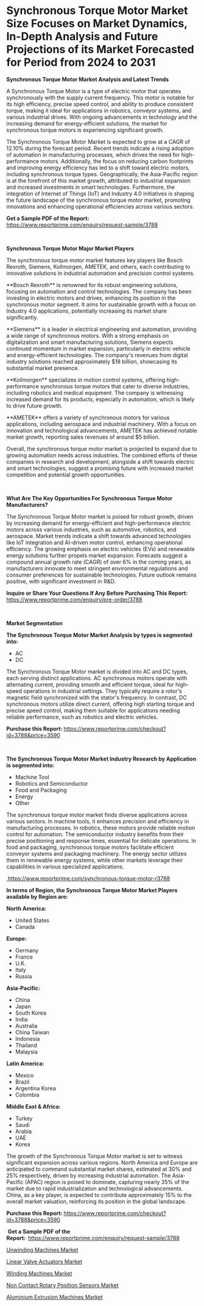 <p><h1>Synchronous Torque Motor Market Size Focuses on Market Dynamics, In-Depth Analysis and Future Projections of its Market Forecasted for Period from 2024 to 2031</h1></p><p><strong>Synchronous Torque Motor Market Analysis and Latest Trends</strong></p>
<p><p>A Synchronous Torque Motor is a type of electric motor that operates synchronously with the supply current frequency. This motor is notable for its high efficiency, precise speed control, and ability to produce consistent torque, making it ideal for applications in robotics, conveyor systems, and various industrial drives. With ongoing advancements in technology and the increasing demand for energy-efficient solutions, the market for synchronous torque motors is experiencing significant growth.</p><p>The Synchronous Torque Motor Market is expected to grow at a CAGR of 12.10% during the forecast period. Recent trends indicate a rising adoption of automation in manufacturing processes, which drives the need for high-performance motors. Additionally, the focus on reducing carbon footprints and improving energy efficiency has led to a shift toward electric motors, including synchronous torque types. Geographically, the Asia-Pacific region is at the forefront of this market growth, attributed to industrial expansion and increased investments in smart technologies. Furthermore, the integration of Internet of Things (IoT) and Industry 4.0 initiatives is shaping the future landscape of the synchronous torque motor market, promoting innovations and enhancing operational efficiencies across various sectors.</p></p>
<p><strong>Get a Sample PDF of the Report:&nbsp;</strong> <a href="https://www.reportprime.com/enquiry/request-sample/3788">https://www.reportprime.com/enquiry/request-sample/3788</a></p>
<p>&nbsp;</p>
<p><strong>Synchronous Torque Motor Major Market Players</strong></p>
<p><p>The synchronous torque motor market features key players like Bosch Rexroth, Siemens, Kollmorgen, AMETEK, and others, each contributing to innovative solutions in industrial automation and precision control systems.</p><p>**Bosch Rexroth** is renowned for its robust engineering solutions, focusing on automation and control technologies. The company has been investing in electric motors and drives, enhancing its position in the synchronous motor segment. It aims for sustainable growth with a focus on Industry 4.0 applications, potentially increasing its market share significantly.</p><p>**Siemens** is a leader in electrical engineering and automation, providing a wide range of synchronous motors. With a strong emphasis on digitalization and smart manufacturing solutions, Siemens expects continued momentum in market expansion, particularly in electric vehicle and energy-efficient technologies. The company's revenues from digital industry solutions reached approximately $18 billion, showcasing its substantial market presence.</p><p>**Kollmorgen** specializes in motion control systems, offering high-performance synchronous torque motors that cater to diverse industries, including robotics and medical equipment. The company is witnessing increased demand for its products, especially in automation, which is likely to drive future growth.</p><p>**AMETEK** offers a variety of synchronous motors for various applications, including aerospace and industrial machinery. With a focus on innovation and technological advancements, AMETEK has achieved notable market growth, reporting sales revenues of around $5 billion.</p><p>Overall, the synchronous torque motor market is projected to expand due to growing automation needs across industries. The combined efforts of these companies in research and development, alongside a shift towards electric and smart technologies, suggest a promising future with increased market competition and potential growth opportunities.</p></p>
<p>&nbsp;</p>
<p><strong>What Are The Key Opportunities For Synchronous Torque Motor Manufacturers?</strong></p>
<p><p>The Synchronous Torque Motor market is poised for robust growth, driven by increasing demand for energy-efficient and high-performance electric motors across various industries, such as automotive, robotics, and aerospace. Market trends indicate a shift towards advanced technologies like IoT integration and AI-driven motor control, enhancing operational efficiency. The growing emphasis on electric vehicles (EVs) and renewable energy solutions further propels market expansion. Forecasts suggest a compound annual growth rate (CAGR) of over 6% in the coming years, as manufacturers innovate to meet stringent environmental regulations and consumer preferences for sustainable technologies. Future outlook remains positive, with significant investment in R&D.</p></p>
<p><strong>Inquire or Share Your Questions If Any Before Purchasing This Report:</strong> <a href="https://www.reportprime.com/enquiry/pre-order/3788">https://www.reportprime.com/enquiry/pre-order/3788</a></p>
<p>&nbsp;</p>
<p><strong>Market Segmentation</strong></p>
<p><strong>The Synchronous Torque Motor Market Analysis by types is segmented into:</strong></p>
<p><ul><li>AC</li><li>DC</li></ul></p>
<p><p>The Synchronous Torque Motor market is divided into AC and DC types, each serving distinct applications. AC synchronous motors operate with alternating current, providing smooth and efficient torque, ideal for high-speed operations in industrial settings. They typically require a rotor's magnetic field synchronized with the stator's frequency. In contrast, DC synchronous motors utilize direct current, offering high starting torque and precise speed control, making them suitable for applications needing reliable performance, such as robotics and electric vehicles.</p></p>
<p><strong>Purchase this Report:&nbsp;</strong><a href="https://www.reportprime.com/checkout?id=3788&price=3590">https://www.reportprime.com/checkout?id=3788&price=3590</a></p>
<p>&nbsp;</p>
<p><strong>The Synchronous Torque Motor Market Industry Research by Application is segmented into:</strong></p>
<p><ul><li>Machine Tool</li><li>Robotics and Semiconductor</li><li>Food and Packaging</li><li>Energy</li><li>Other</li></ul></p>
<p><p>The synchronous torque motor market finds diverse applications across various sectors. In machine tools, it enhances precision and efficiency in manufacturing processes. In robotics, these motors provide reliable motion control for automation. The semiconductor industry benefits from their precise positioning and response times, essential for delicate operations. In food and packaging, synchronous torque motors facilitate efficient conveyor systems and packaging machinery. The energy sector utilizes them in renewable energy systems, while other markets leverage their capabilities in various specialized applications.</p></p>
<p><a href="https://www.reportprime.com/synchronous-torque-motor-r3788">&nbsp;https://www.reportprime.com/synchronous-torque-motor-r3788</a></p>
<p><strong>In terms of Region, the Synchronous Torque Motor Market Players available by Region are:</strong></p>
<p>
    <p> <strong> North America: </strong>
        <ul>
            <li>United States</li>
            <li>Canada</li>
        </ul>
        </p> 
    <p> <strong> Europe: </strong>
        <ul>
            <li>Germany</li>
            <li>France</li>
            <li>U.K.</li>
            <li>Italy</li>
            <li>Russia</li>
        </ul>
        </p> 
    <p> <strong> Asia-Pacific: </strong>
        <ul>
            <li>China</li>
            <li>Japan</li>
            <li>South Korea</li>
            <li>India</li>
            <li>Australia</li>
            <li>China Taiwan</li>
            <li>Indonesia</li>
            <li>Thailand</li>
            <li>Malaysia</li>
        </ul>
        </p> 
    <p> <strong> Latin America: </strong>
        <ul>
            <li>Mexico</li>
            <li>Brazil</li>
            <li>Argentina Korea</li>
            <li>Colombia</li>
        </ul>
        </p> 
    <p> <strong> Middle East & Africa: </strong>
        <ul>
            <li>Turkey</li>
            <li>Saudi</li>
            <li>Arabia</li>
            <li>UAE</li>
            <li>Korea</li>
        </ul>
    </p>
    </p>
<p><p>The growth of the Synchronous Torque Motor market is set to witness significant expansion across various regions. North America and Europe are anticipated to command substantial market shares, estimated at 30% and 25% respectively, driven by increasing industrial automation. The Asia-Pacific (APAC) region is poised to dominate, capturing nearly 35% of the market due to rapid industrialization and technological advancements. China, as a key player, is expected to contribute approximately 15% to the overall market valuation, reinforcing its position in the global landscape.</p></p>
<p><strong>Purchase this Report: </strong><a href="https://www.reportprime.com/checkout?id=3788&price=3590">https://www.reportprime.com/checkout?id=3788&price=3590</a></p>
<p>&nbsp;<strong>Get a Sample PDF of the Report:&nbsp;&nbsp;</strong><a href="https://www.reportprime.com/enquiry/request-sample/3788">https://www.reportprime.com/enquiry/request-sample/3788</a></p>
<p><strong></strong></p>
<p><p><a href="https://www.linkedin.com/pulse/global-unwinding-machines-market-focus-product-type-semi-automaticfully-buvif?trackingId=myr%2F8Fb7TPGn%2F8zXP7zluw%3D%3D">Unwinding Machines Market</a></p><p><a href="https://issuu.com/reportprime-2/docs/linear-valve-actuators-market-size-_a6e329bd83a007">Linear Valve Actuators Market</a></p><p><a href="https://www.linkedin.com/pulse/winding-machines-market-forecasts-trends-impact-analysis-2024-mvnif?trackingId=PiaL8rHyR8aRiLVPwnZBXg%3D%3D">Winding Machines Market</a></p><p><a href="https://github.com/bmorecock/Market-Research-Report-List-5/blob/main/non-contact-rotary-position-sensors-market.md">Non Contact Rotary Position Sensors Market</a></p><p><a href="https://issuu.com/reportprime-2/docs/aluminium-extrusion-machines-market_f91341e7af3cf7">Aluminium Extrusion Machines Market</a></p></p>